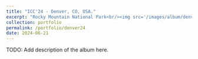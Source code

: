```yaml
---
title: "ICC'24 - Denver, CO, USA."
excerpt: "Rocky Mountain National Park<br/><img src='/images/album/denver/denver_cover.jpeg' width=500px margin-top=20px>"
collection: portfolio
permalink: /portfolio/denver24
date: 2024-06-21
---
```


TODO: Add description of the album here.